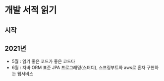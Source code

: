 # 개발 서적 읽기

## 시작

## 2021년
- 5월 : 읽기 좋은 코드가 좋은 코드다
- 6월 : 자바 ORM 표준 JPA 프로그래밍(스터디), 스프링부트와 aws로 혼자 구현하는 웹서비스
